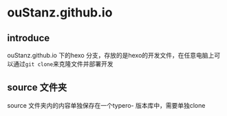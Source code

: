 # ouStanz.github.io

## introduce
ouStanz.github.io 下的hexo 分支，存放的是hexo的开发文件，在任意电脑上可以通过`git clone`来克隆文件并部署开发

## source 文件夹
source 文件夹内的内容单独保存在一个typero- 版本库中，需要单独clone
